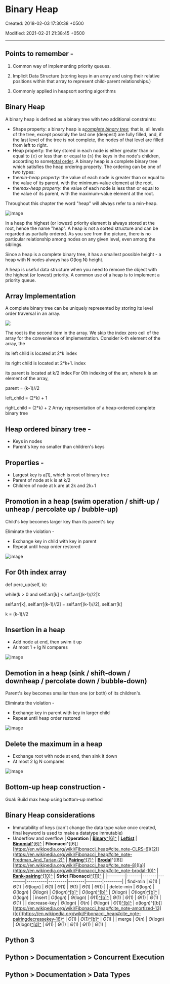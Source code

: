 # Binary Heap

Created: 2018-02-03 17:30:38 +0500

Modified: 2021-02-21 21:38:45 +0500

---

## Points to remember -

1. Common way of implementing priority queues.

2. Implicit Data Structure (storing keys in an array and using their relative positions within that array to represent child-parent relationships.)

3. Commonly applied in heapsort sorting algorithms

## Binary Heap

A binary heap is defined as a binary tree with two additional constraints:

- Shape property: a binary heap is a[*complete binary tree*](https://en.wikipedia.org/wiki/Complete_Binary_Tree); that is, all levels of the tree, except possibly the last one (deepest) are fully filled, and, if the last level of the tree is not complete, the nodes of that level are filled from left to right.
- Heap property: the key stored in each node is either greater than or equal to (≥) or less than or equal to (≤) the keys in the node's children, according to some[total order](https://en.wikipedia.org/wiki/Total_order).
A binary heap is a complete binary tree which satisfies the heap ordering property. The ordering can be one of two types:
- the*min-heap property*: the value of each node is greater than or equal to the value of its parent, with the minimum-value element at the root.
- the*max-heap property*: the value of each node is less than or equal to the value of its parent, with the maximum-value element at the root.

Throughout this chapter the word "heap" will always refer to a min-heap.

![image](media/Binary-Heap-image1.png)

In a heap the highest (or lowest) priority element is always stored at the root, hence the name "heap". A heap is not a sorted structure and can be regarded as partially ordered. As you see from the picture, there is no particular relationship among nodes on any given level, even among the siblings.

Since a heap is a complete binary tree, it has a smallest possible height - a heap with N nodes always has O(log N) height.

A heap is useful data structure when you need to remove the object with the highest (or lowest) priority. A common use of a heap is to implement a priority queue.

## Array Implementation

A complete binary tree can be uniquely represented by storing its level order traversal in an array.

![](media/Binary-Heap-image2.png)

The root is the second item in the array. We skip the index zero cell of the array for the convenience of implementation. Consider k-th element of the array, the

its left child is located at 2*k index

its right child is located at 2*k+1. index

its parent is located at k/2 index
For 0th indexing of the arr, where k is an element of the array,

parent = (k-1)//2

left_child = (2*k) + 1

right_child = (2*k) + 2
Array representation of a heap-ordered complete binary tree

## Heap ordered binary tree -

- Keys in nodes
- Parent's key no smaller than children's keys

## Properties -

- Largest key is a[1], which is root of binary tree
- Parent of node at k is at k/2
- Children of node at k are at 2k and 2k+1

## Promotion in a heap (swim operation / shift-up / unheap / percolate up / bubble-up)

Child's key becomes larger key than its parent's key

Eliminate the violation -

- Exchange key in child with key in parent
- Repeat until heap order restored

![image](media/Binary-Heap-image3.png)

## For 0th index array

def perc_up(self, k):

while(k > 0 and self.arr[k] < self.arr[(k-1)//2]):

self.arr[k], self.arr[(k-1)//2] = self.arr[(k-1)//2], self.arr[k]

k = (k-1)//2

## Insertion in a heap

- Add node at end, then swim it up
- At most 1 + lg N compares

![image](media/Binary-Heap-image4.png)

## Demotion in a heap (sink / shift-down / downheap / percolate down / bubble-down)

Parent's key becomes smaller than one (or both) of its children's.

Eliminate the violation -

- Exchange key in parent with key in larger child
- Repeat until heap order restored

![image](media/Binary-Heap-image5.png)

## Delete the maximum in a heap

- Exchange root with node at end, then sink it down
- At most 2 lg N compares

![image](media/Binary-Heap-image6.png)

## Bottom-up heap construction -

Goal: Build max heap using bottom-up method

## Binary Heap considerations

- Immutability of keys (can't change the data type value once created, final keyword is used to make a datatype immutable)
- Underflow and overflow
| **Operation** | [**Binary**](https://en.wikipedia.org/wiki/Binary_heap)[^[6]^](https://en.wikipedia.org/wiki/Fibonacci_heap#cite_note-CLRS-6) | [**Leftist**](https://en.wikipedia.org/wiki/Leftist_tree) | [**Binomial**](https://en.wikipedia.org/wiki/Binomial_heap)[^[6]^](https://en.wikipedia.org/wiki/Fibonacci_heap#cite_note-CLRS-6) | **Fibonacci**^[[6]][https://en.wikipedia.org/wiki/Fibonacci_heap#cite_note-CLRS-6]([2)](https://en.wikipedia.org/wiki/Fibonacci_heap#cite_note-Fredman_And_Tarjan-2)^ | [**Pairing**](https://en.wikipedia.org/wiki/Pairing_heap)[^[7]^](https://en.wikipedia.org/wiki/Fibonacci_heap#cite_note-Iacono-7)                                             | [**Brodal**](https://en.wikipedia.org/wiki/Brodal_queue)^[[8]][https://en.wikipedia.org/wiki/Fibonacci_heap#cite_note-8]([a)](https://en.wikipedia.org/wiki/Fibonacci_heap#cite_note-brodal-10)^ | [**Rank-pairing**](https://en.wikipedia.org/w/index.php?title=Rank-pairing_heap&action=edit&redlink=1)[^[10]^](https://en.wikipedia.org/wiki/Fibonacci_heap#cite_note-11) | **Strict Fibonacci**[^[11]^](https://en.wikipedia.org/wiki/Fibonacci_heap#cite_note-12) |
|---------|-------|-------|---------|----------|---------|--------|--------|---------|
| find-min      | *Θ*(1)                                                                                                                          | *Θ*(1)                                                    | *Θ*(log*n*)                                                                                                                        | *Θ*(1)                                                                                                                                                                    | *Θ*(1)                                                                                                                                                                          | *Θ*(1)                                                                                                                                                                                               | *Θ*(1)                                                                                                                                                                      | *Θ*(1)                                                                                    |
| delete-min    | *Θ*(log*n*)                                                                                                                    | *Θ*(log*n*)                                              | *Θ*(log*n*)                                                                                                                        | *O*(log*n*)[^[b]^](https://en.wikipedia.org/wiki/Fibonacci_heap#cite_note-amortized-13)                                                                                | *O*(log*n*)[^[b]^](https://en.wikipedia.org/wiki/Fibonacci_heap#cite_note-amortized-13)                                                                                      | *O*(log*n*)                                                                                                                                                                                         | *O*(log*n*)[^[b]^](https://en.wikipedia.org/wiki/Fibonacci_heap#cite_note-amortized-13)                                                                                  | *O*(log*n*)                                                                              |
| insert        | *O*(log*n*)                                                                                                                    | *Θ*(log*n*)                                              | *Θ*(1)[^[b]^](https://en.wikipedia.org/wiki/Fibonacci_heap#cite_note-amortized-13)                                                | *Θ*(1)                                                                                                                                                                    | *Θ*(1)                                                                                                                                                                          | *Θ*(1)                                                                                                                                                                                               | *Θ*(1)                                                                                                                                                                      | *Θ*(1)                                                                                    |
| decrease-key  | *Θ*(log*n*)                                                                                                                    | *Θ*(*n*)                                                  | *Θ*(log*n*)                                                                                                                        | *Θ*(1)[^[b]^](https://en.wikipedia.org/wiki/Fibonacci_heap#cite_note-amortized-13)                                                                                      | *o*(log*n*)^[[b]][https://en.wikipedia.org/wiki/Fibonacci_heap#cite_note-amortized-13]([c)](https://en.wikipedia.org/wiki/Fibonacci_heap#cite_note-pairingdecreasekey-16)^ | *Θ*(1)                                                                                                                                                                                               | *Θ*(1)[^[b]^](https://en.wikipedia.org/wiki/Fibonacci_heap#cite_note-amortized-13)                                                                                        | *Θ*(1)                                                                                    |
| merge         | *Θ*(*n*)                                                                                                                        | *Θ*(log*n*)                                              | *O*(log*n*)[^[d]^](https://en.wikipedia.org/wiki/Fibonacci_heap#cite_note-merge-17)                                              | *Θ*(1)                                                                                                                                                                    | *Θ*(1)                                                                                                                                                                          | *Θ*(1)                                                                                                                                                                                               | *Θ*(1)                                                                                                                                                                      | *Θ*(1)                                                                                    |

## Python 3

## Python > Documentation > Concurrent Execution

## Python > Documentation > Data Types
